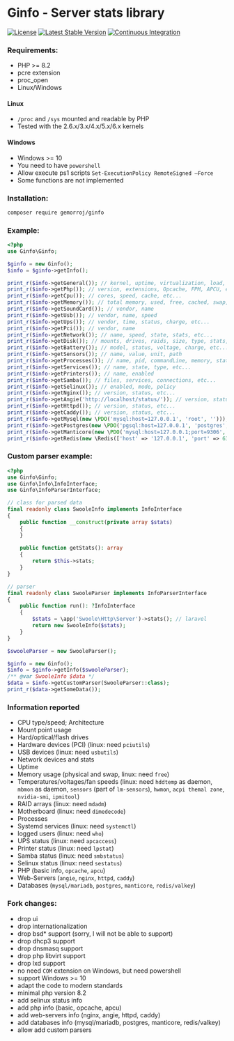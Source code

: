 # Ginfo - Server stats library

[![License](https://poser.pugx.org/gemorroj/ginfo/license)](https://packagist.org/packages/gemorroj/ginfo)
[![Latest Stable Version](https://poser.pugx.org/gemorroj/ginfo/v/stable)](https://packagist.org/packages/gemorroj/ginfo)
[![Continuous Integration](https://github.com/Gemorroj/ginfo/workflows/Continuous%20Integration/badge.svg)](https://github.com/Gemorroj/ginfo/actions?query=workflow%3A%22Continuous+Integration%22)


### Requirements:
- PHP >= 8.2
- pcre extension
- proc_open
- Linux/Windows

#### Linux
- `/proc` and `/sys` mounted and readable by PHP
- Tested with the 2.6.x/3.x/4.x/5.x/6.x kernels

#### Windows
- Windows >= 10
- You need to have `powershell`
- Allow execute ps1 scripts `Set-ExecutionPolicy RemoteSigned –Force`
- Some functions are not implemented


### Installation:
```bash
composer require gemorroj/ginfo
```


### Example:
```php
<?php
use Ginfo\Ginfo;

$ginfo = new Ginfo();
$info = $ginfo->getInfo();

print_r($info->getGeneral()); // kernel, uptime, virtualization, load, etc...
print_r($info->getPhp()); // version, extensions, Opcache, FPM, APCU, etc...
print_r($info->getCpu()); // cores, speed, cache, etc...
print_r($info->getMemory()); // total memory, used, free, cached, swap, etc...
print_r($info->getSoundCard()); // vendor, name
print_r($info->getUsb()); // vendor, name, speed
print_r($info->getUps()); // vendor, time, status, charge, etc...
print_r($info->getPci()); // vendor, name
print_r($info->getNetwork()); // name, speed, state, stats, etc...
print_r($info->getDisk()); // mounts, drives, raids, size, type, stats, etc...
print_r($info->getBattery()); // model, status, voltage, charge, etc...
print_r($info->getSensors()); // name, value, unit, path
print_r($info->getProcesses()); // name, pid, commandLine, memory, state, stats, etc...
print_r($info->getServices()); // name, state, type, etc...
print_r($info->getPrinters()); // name, enabled
print_r($info->getSamba()); // files, services, connections, etc...
print_r($info->getSelinux()); // enabled, mode, policy
print_r($info->getNginx()); // version, status, etc...
print_r($info->getAngie('http://localhost/status/')); // version, status, etc...
print_r($info->getHttpd()); // version, status, etc...
print_r($info->getCaddy()); // version, status, etc...
print_r($info->getMysql(new \PDO('mysql:host=127.0.0.1', 'root', ''))); // variables, performance, status, etc...
print_r($info->getPostgres(new \PDO('pgsql:host=127.0.0.1', 'postgres', 'postgres'))); // pg_stat_activity, pg_stat_statements, etc...
print_r($info->getManticore(new \PDO('mysql:host=127.0.0.1;port=9306', 'root', ''))); // status, variables, etc...
print_r($info->getRedis(new \Redis(['host' => '127.0.0.1', 'port' => 6379]))); // status, memory, cpu, etc...
```

### Custom parser example:
```php
<?php
use Ginfo\Ginfo;
use Ginfo\Info\InfoInterface;
use Ginfo\InfoParserInterface;

// class for parsed data
final readonly class SwooleInfo implements InfoInterface
{
    public function __construct(private array $stats)
    {
    }
    
    public function getStats(): array
    {
        return $this->stats;
    }
}

// parser
final readonly class SwooleParser implements InfoParserInterface
{
    public function run(): ?InfoInterface
    {
        $stats = \app('Swoole\Http\Server')->stats(); // laravel
        return new SwooleInfo($stats);
    }
}

$swooleParser = new SwooleParser();

$ginfo = new Ginfo();
$info = $ginfo->getInfo($swooleParser);
/** @var SwooleInfo $data */
$data = $info->getCustomParser(SwooleParser::class);
print_r($data->getSomeData());
```


### Information reported
- CPU type/speed; Architecture
- Mount point usage
- Hard/optical/flash drives
- Hardware devices (PCI) (linux: need `pciutils`)
- USB devices (linux: need `usbutils`)
- Network devices and stats
- Uptime
- Memory usage (physical and swap, linux: need `free`)
- Temperatures/voltages/fan speeds (linux: need `hddtemp` as daemon, `mbmon` as daemon, `sensors` (part of `lm-sensors`), `hwmon`, `acpi themal zone`, `nvidia-smi`, `ipmitool`)
- RAID arrays (linux: need `mdadm`)
- Motherboard (linux: need `dimedecode`)
- Processes
- Systemd services (linux: need `systemctl`)
- logged users (linux: need `who`)
- UPS status (linux: need `apcaccess`)
- Printer status (linux: need `lpstat`)
- Samba status (linux: need `smbstatus`)
- Selinux status (linux: need `sestatus`)
- PHP (basic info, `opcache`, `apcu`)
- Web-Servers (`angie`, `nginx`, `httpd`, `caddy`)
- Databases (`mysql/mariadb`, `postgres`, `manticore`, `redis/valkey`)


### Fork changes:
- drop ui
- drop internationalization
- drop bsd* support (sorry, I will not be able to support)
- drop dhcp3 support
- drop dnsmasq support
- drop php libvirt support
- drop lxd support
- no need `COM` extension on Windows, but need powershell
- support Windows >= 10
- adapt the code to modern standards
- minimal php version 8.2
- add selinux status info
- add php info (basic, opcache, apcu)
- add web-servers info (nginx, angie, httpd, caddy)
- add databases info (mysql/mariadb, postgres, manticore, redis/valkey)
- allow add custom parsers
